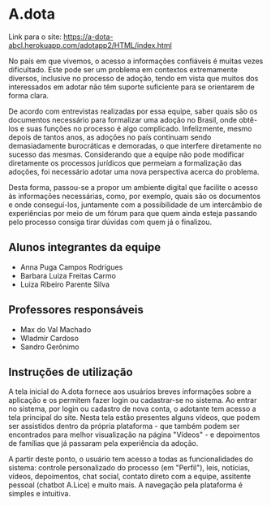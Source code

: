 # A.dota

Link para o site: https://a-dota-abcl.herokuapp.com/adotapp2/HTML/index.html

No país em que vivemos, o acesso a informações confiáveis é muitas vezes dificultado. Este pode ser um problema em contextos extremamente diversos, inclusive no processo de adoção, tendo em vista que muitos dos interessados em adotar não têm suporte suficiente para se orientarem de forma clara.

De acordo com entrevistas realizadas por essa equipe, saber quais são os documentos necessário para formalizar uma adoção no Brasil, onde obtê-los e suas funções no processo é algo complicado. Infelizmente, mesmo depois de tantos anos, as adoções no país continuam sendo demasiadamente burocráticas e demoradas, o que interfere diretamente no sucesso das mesmas. Considerando que a equipe não pode modificar diretamente os processos jurídicos que permeiam a formalização das adoções, foi necessário adotar uma nova perspectiva acerca do problema.  

Desta forma, passou-se a propor um ambiente digital que facilite o acesso às informações necessárias, como, por exemplo, quais são os documentos e onde conseguí-los, juntamente com a possibilidade de um intercâmbio de experiências por meio de um fórum para que quem ainda esteja passando pelo processo consiga tirar dúvidas com quem já o finalizou.


## Alunos integrantes da equipe

* Anna Puga Campos Rodrigues
* Barbara Luiza Freitas Carmo
* Luiza Ribeiro Parente Silva


## Professores responsáveis

* Max do Val Machado
* Wladmir Cardoso
* Sandro Gerônimo

## Instruções de utilização

A tela inicial do A.dota fornece aos usuários breves informações sobre a aplicação e os permitem fazer login ou cadastrar-se no sistema. Ao entrar no sistema, por login ou cadastro de nova conta, o adotante tem acesso a tela principal do site. Nesta tela estão presentes alguns vídeos, que podem ser assistidos dentro da própria plataforma - que também podem ser encontrados para melhor visualização na página "Vídeos" - e depoimentos de famílias que já passaram pela experiência da adoção. 

A partir deste ponto, o usuário tem acesso a todas as funcionalidades do sistema: controle personalizado do processo (em "Perfil"), leis, notícias, vídeos, depoimentos, chat social, contato direto com a equipe, assitente pessoal (chatbot A.Lice) e muito mais. A navegação pela plataforma é simples e intuitiva.
